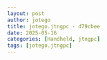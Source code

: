 ```yaml
---
layout: post
author: jotego
title: jotego.jtngpc - d79cbee
date: 2025-05-16
categories: [Handheld, jtngpc]
tags: [jotego.jtngpc]
---
```


